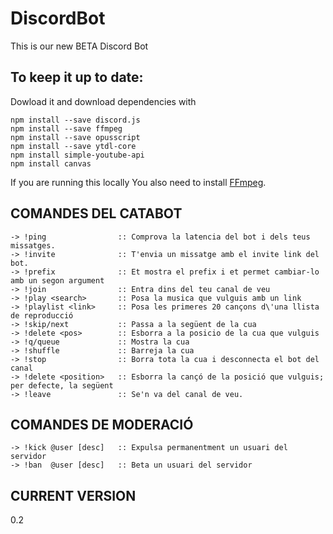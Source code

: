 # DiscordBot
This is our new BETA Discord Bot

## To keep it up to date:

Dowload it and download dependencies with
``` 
npm install --save discord.js
npm install --save ffmpeg 
npm install --save opusscript 
npm install --save ytdl-core
npm install simple-youtube-api
npm install canvas
```
If you are running this locally
You also need to install [FFmpeg](https://www.youtube.com/watch?v=qjtmgCb8NcE).


## **COMANDES DEL CATABOT**
```
-> !ping                :: Comprova la latencia del bot i dels teus missatges.
-> !invite              :: T'envia un missatge amb el invite link del bot.
-> !prefix              :: Et mostra el prefix i et permet cambiar-lo amb un segon argument
-> !join                :: Entra dins del teu canal de veu
-> !play <search>       :: Posa la musica que vulguis amb un link
-> !playlist <link>     :: Posa les primeres 20 cançons d\'una llista de reproducció
-> !skip/next           :: Passa a la següent de la cua
-> !delete <pos>        :: Esborra a la posicio de la cua que vulguis
-> !q/queue             :: Mostra la cua
-> !shuffle             :: Barreja la cua
-> !stop                :: Borra tota la cua i desconnecta el bot del canal
-> !delete <position>   :: Esborra la cançó de la posició que vulguis; per defecte, la següent
-> !leave               :: Se'n va del canal de veu.
```

## **COMANDES DE MODERACIÓ**
```
-> !kick @user [desc]   :: Expulsa permanentment un usuari del servidor
-> !ban  @user [desc]   :: Beta un usuari del servidor
```

## CURRENT VERSION
0.2
            